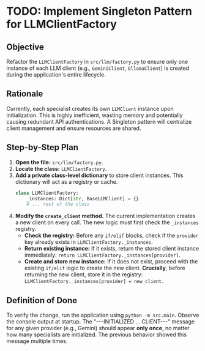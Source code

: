 # TODO: Implement Singleton Pattern for LLMClientFactory

## Objective
Refactor the `LLMClientFactory` in `src/llm/factory.py` to ensure only one instance of each LLM client (e.g., `GeminiClient`, `OllamaClient`) is created during the application's entire lifecycle.

## Rationale
Currently, each specialist creates its own `LLMClient` instance upon initialization. This is highly inefficient, wasting memory and potentially causing redundant API authentications. A Singleton pattern will centralize client management and ensure resources are shared.

## Step-by-Step Plan

1.  **Open the file:** `src/llm/factory.py`.
2.  **Locate the class:** `LLMClientFactory`.
3.  **Add a private class-level dictionary** to store client instances. This dictionary will act as a registry or cache.
    ```python
    class LLMClientFactory:
        _instances: Dict[str, BaseLLMClient] = {}
        # ... rest of the class
    ```
4.  **Modify the `create_client` method.** The current implementation creates a new client on every call. The new logic must first check the `_instances` registry.
    *   **Check the registry:** Before any `if/elif` blocks, check if the `provider` key already exists in `LLMClientFactory._instances`.
    *   **Return existing instance:** If it exists, return the stored client instance immediately: `return LLMClientFactory._instances[provider]`.
    *   **Create and store new instance:** If it does not exist, proceed with the existing `if/elif` logic to create the new client. **Crucially**, before returning the new client, store it in the registry: `LLMClientFactory._instances[provider] = new_client`.

## Definition of Done
To verify the change, run the application using `python -m src.main`. Observe the console output at startup. The "---INITIALIZED ... CLIENT---" message for any given provider (e.g., Gemini) should appear **only once**, no matter how many specialists are initialized. The previous behavior showed this message multiple times.
